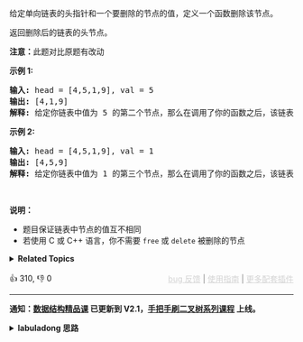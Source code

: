 <p>给定单向链表的头指针和一个要删除的节点的值，定义一个函数删除该节点。</p>

<p>返回删除后的链表的头节点。</p>

<p><strong>注意：</strong>此题对比原题有改动</p>

<p><strong>示例 1:</strong></p>

<pre><strong>输入:</strong> head = [4,5,1,9], val = 5
<strong>输出:</strong> [4,1,9]
<strong>解释: </strong>给定你链表中值为&nbsp;5&nbsp;的第二个节点，那么在调用了你的函数之后，该链表应变为 4 -&gt; 1 -&gt; 9.
</pre>

<p><strong>示例 2:</strong></p>

<pre><strong>输入:</strong> head = [4,5,1,9], val = 1
<strong>输出:</strong> [4,5,9]
<strong>解释: </strong>给定你链表中值为&nbsp;1&nbsp;的第三个节点，那么在调用了你的函数之后，该链表应变为 4 -&gt; 5 -&gt; 9.
</pre>

<p>&nbsp;</p>

<p><strong>说明：</strong></p>

<ul> 
 <li>题目保证链表中节点的值互不相同</li> 
 <li>若使用 C 或 C++ 语言，你不需要 <code>free</code> 或 <code>delete</code> 被删除的节点</li> 
</ul>

<details><summary><strong>Related Topics</strong></summary>链表</details><br>

<div>👍 310, 👎 0<span style='float: right;'><span style='color: gray;'><a href='https://github.com/labuladong/fucking-algorithm/discussions/939' target='_blank' style='color: lightgray;text-decoration: underline;'>bug 反馈</a> | <a href='https://labuladong.gitee.io/article/fname.html?fname=jb插件简介' target='_blank' style='color: lightgray;text-decoration: underline;'>使用指南</a> | <a href='https://labuladong.github.io/algo/images/others/%E5%85%A8%E5%AE%B6%E6%A1%B6.jpg' target='_blank' style='color: lightgray;text-decoration: underline;'>更多配套插件</a></span></span></div>

<div id="labuladong"><hr>

**通知：[数据结构精品课](https://aep.h5.xeknow.com/s/1XJHEO) 已更新到 V2.1，[手把手刷二叉树系列课程](https://aep.xet.tech/s/3YGcq3) 上线。**

<details><summary><strong>labuladong 思路</strong></summary>

## 基本思路

这道题常规的思路是通过操作指针来删除值为 `val` 的节点，不过处理起来可能稍微有点麻烦，我们可以使用 [链表双指针技巧汇总](https://labuladong.github.io/article/fname.html?fname=链表技巧) 中讲到的分解链表的思路来解决这道题（你可以先去做下 [86. 分隔链表](/problems/partition-list)）。

你可以认为这道题是把原链表分解成「值为 `val`」和「值不为 `val`」的两条链表，就可以复用 86 题的思路了。

**标签：[链表双指针](https://mp.weixin.qq.com/mp/appmsgalbum?__biz=MzAxODQxMDM0Mw==&action=getalbum&album_id=2120596033251475465)**

## 解法代码

提示：🟢 标记的是我写的解法代码，🤖 标记的是 chatGPT 翻译的多语言解法代码。如有错误，可以 [点这里](https://github.com/labuladong/fucking-algorithm/issues/1113) 反馈和修正。

<div class="tab-panel"><div class="tab-nav">
<button data-tab-item="cpp" class="tab-nav-button btn " data-tab-group="default" onclick="switchTab(this)">cpp🤖</button>

<button data-tab-item="python" class="tab-nav-button btn " data-tab-group="default" onclick="switchTab(this)">python🤖</button>

<button data-tab-item="java" class="tab-nav-button btn active" data-tab-group="default" onclick="switchTab(this)">java🟢</button>

<button data-tab-item="go" class="tab-nav-button btn " data-tab-group="default" onclick="switchTab(this)">go🤖</button>

<button data-tab-item="javascript" class="tab-nav-button btn " data-tab-group="default" onclick="switchTab(this)">javascript🤖</button>
</div><div class="tab-content">
<div data-tab-item="cpp" class="tab-item " data-tab-group="default"><div class="highlight">

```cpp
// 注意：cpp 代码由 chatGPT🤖 根据我的 java 代码翻译，旨在帮助不同背景的读者理解算法逻辑。
// 本代码已经通过力扣的测试用例，应该可直接成功提交。

class Solution {
public:
    ListNode* deleteNode(ListNode* head, int val) {
        // 存放删除 val 的链表
        ListNode* dummy = new ListNode(-1);
        // q 指针负责生成结果链表
        ListNode* q = dummy;
        // p 负责遍历原链表
        ListNode* p = head;
        while (p != nullptr) {
            if (p->val != val) {
                // 把值不为 val 的节点接到结果链表上
                q->next = p;
                q = q->next;
            }
            // 断开原链表中的每个节点的 next 指针
            ListNode* temp = p->next;
            p->next = nullptr;
            p = temp;
        }

        return dummy->next;
    }
};
```

</div></div>

<div data-tab-item="python" class="tab-item " data-tab-group="default"><div class="highlight">

```python
# 注意：python 代码由 chatGPT🤖 根据我的 java 代码翻译，旨在帮助不同背景的读者理解算法逻辑。
# 本代码已经通过力扣的测试用例，应该可直接成功提交。

# Definition for singly-linked list.
# class ListNode:
#     def __init__(self, val=0, next=None):
#         self.val = val
#         self.next = next

class Solution:
    def deleteNode(self, head: ListNode, val: int) -> ListNode:
        # 存放删除 val 的链表
        dummy = ListNode(-1)
        # q 指针负责生成结果链表
        q = dummy
        # p 负责遍历原链表
        p = head
        while p:
            if p.val != val:
                # 把值不为 val 的节点接到结果链表上
                q.next = p
                q = q.next
            # 断开原链表中的每个节点的 next 指针
            temp = p.next
            p.next = None
            p = temp

        return dummy.next
```

</div></div>

<div data-tab-item="java" class="tab-item active" data-tab-group="default"><div class="highlight">

```java
class Solution {
    public ListNode deleteNode(ListNode head, int val) {
        // 存放删除 val 的链表
        ListNode dummy = new ListNode(-1);
        // q 指针负责生成结果链表
        ListNode q = dummy;
        // p 负责遍历原链表
        ListNode p = head;
        while (p != null) {
            if (p.val != val) {
                // 把值不为 val 的节点接到结果链表上
                q.next = p;
                q = q.next;
            }
            // 断开原链表中的每个节点的 next 指针
            ListNode temp = p.next;
            p.next = null;
            p = temp;
        }

        return dummy.next;
    }
}
```

</div></div>

<div data-tab-item="go" class="tab-item " data-tab-group="default"><div class="highlight">

```go
// 注意：go 代码由 chatGPT🤖 根据我的 java 代码翻译，旨在帮助不同背景的读者理解算法逻辑。
// 本代码已经通过力扣的测试用例，应该可直接成功提交。

func deleteNode(head *ListNode, val int) *ListNode {
    // 存放删除 val 的链表
    dummy := &ListNode{
        Val: -1,
        Next: nil,
    }
    // q 指针负责生成结果链表
    q := dummy
    // p 负责遍历原链表
    p := head
    for p != nil {
        if p.Val != val {
            // 把值不为 val 的节点接到结果链表上
            q.Next = p
            q = q.Next
        }
        // 断开原链表中的每个节点的 next 指针
        temp := p.Next
        p.Next = nil
        p = temp
    }

    return dummy.Next
}
```

</div></div>

<div data-tab-item="javascript" class="tab-item " data-tab-group="default"><div class="highlight">

```javascript
// 注意：javascript 代码由 chatGPT🤖 根据我的 java 代码翻译，旨在帮助不同背景的读者理解算法逻辑。
// 本代码还未经过力扣测试，仅供参考，如有疑惑，可以参照我写的 java 代码对比查看。

/**
 * @param {ListNode} head
 * @param {number} val
 * @return {ListNode}
 */
var deleteNode = function(head, val) {
    // 存放删除 val 的链表
    let dummy = new ListNode(-1);
    // q 指针负责生成结果链表
    let q = dummy;
    // p 负责遍历原链表
    let p = head;
    while (p != null) {
        if (p.val != val) {
            // 把值不为 val 的节点接到结果链表上
            q.next = p;
            q = q.next;
        }
        // 断开原链表中的每个节点的 next 指针
        let temp = p.next;
        p.next = null;
        p = temp;
    }

    return dummy.next;
};
```

</div></div>
</div></div>

</details>
</div>



